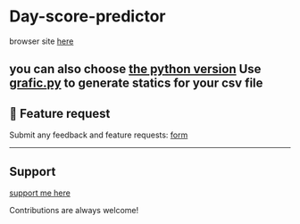 # Day-score-predictor

browser site [here](https://heegarthur.github.io/Day-score-predictor/)

you can also choose [the python version](https://github.com/heegarthur/Day-score-predictor/blob/main/main_neural.py/)
Use [grafic.py](https://github.com/heegarthur/Day-score-predictor/blob/main/grafic.py) to generate statics for your csv file
---

## 💬 Feature request
Submit any feedback and feature requests: 
[form](https://docs.google.com/forms/d/e/1FAIpQLSeEaSqr6L2pTQDarLO__wZtefVuemrhMb8RDdX6vQSWNEjZzQ/viewform?usp=header/)

---

## Support

[support me here](https://buymeacoffee.com/ivocreator)

Contributions are always welcome!
